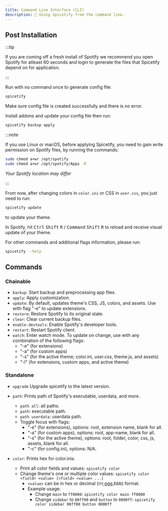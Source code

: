 ```yaml
---
title: Command Line Interface (CLI)
description: 👾 Using Spicetify from the command line.
---
```

## Post Installation
:::tip

If you are coming off a fresh install of Spotify we recommend you open Spotify for atleast 60 seconds and login to generate the files that Spicetify depend on for application.

:::

Run with no command once to generate config file:

```bash
spicetify
```
Make sure config file is created successfully and there is no error.

Install addons and update your config file then run:

```bash
spicetify backup apply
```
:::note

If you use Linux or macOS, before applying Spicetify, you need to gain write permission on Spotify files, by running the commands:

```bash
sudo chmod a+wr /opt/spotify
sudo chmod a+wr /opt/spotify/Apps -R
```
*Your Spotify location may differ*

:::


From now, after changing colors in `color.ini` or CSS in `user.css`, you just need to run:

```bash
spicetify update
```

to update your theme.

In Spotify, hit <kbd>Ctrl</kbd> <kbd>Shift</kbd> <kbd>R</kbd> / <kbd>Command</kbd> <kbd>Shift</kbd> <kbd>R</kbd> to reload and receive visual update of your theme.

For other commands and additional flags information, please run:

```bash
spicetify --help
```

## Commands

### Chainable

- `backup`: Start backup and preprocessing app files.
- `apply`: Apply customization.
- `update`: By default, updates theme's CSS, JS, colors, and assets. Use with flag "-e" to update extensions.
- `restore`: Restore Spotify to its original state.
- `clear`: Clear current backup files.
- `enable-devtools`: Enable Spotify's developer tools.
- `restart`: Restart Spotify client.
- `watch`: Enter watch mode. To update on change, use with any combination of the following flags:
  - "-e" (for extensions)
  - "-a" (for custom apps)
  - "-s" (for the active theme; color.ini, user.css, theme.js, and assets)
  - "-l" (for extensions, custom apps, and active theme)

### Standalone

- `upgrade` Upgrade spicetify to the latest version.
- `path`: Prints path of Spotify's executable, userdata, and more.
  - `path all`: all paths.
  - `path`: executable path.
  - `path userdata`: userdata path.
  - Toggle focus with flags:
    - "-e" (for extensions), options: root, extension name, blank for all.
    - "-a" (for custom apps), options: root, app-name, blank for all.
    - "-s" (for the active theme), options: root, folder, color, css, js, assets, blank for all.
    - "-c" (for config.ini), options: N/A.

- `color`: Prints hex for color.inis.
  - Print all color fields and values: `spicetify color`
  - Change theme's one or multiple color values: `spicetify color <field> <value> [<field> <value> ...]`
    - `<value>` can be in hex or decimal (rrr,ggg,bbb) format.
    - Example usage:
      - Change `main` to `ff0000`: `spicetify color main ff0000`
      - Change `sidebar` to `00ff00` and `button` to `0000ff`: `spicetify color sidebar 00ff00 button 0000ff`